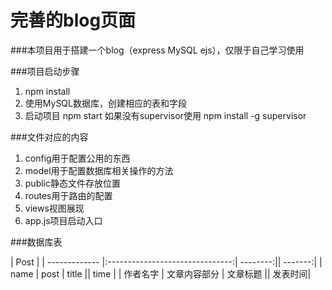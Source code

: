 完善的blog页面
============

###本项目用于搭建一个blog（express MySQL ejs），仅限于自己学习使用

###项目启动步骤
1. npm install
2. 使用MySQL数据库，创建相应的表和字段
3. 启动项目 npm start 如果没有supervisor使用 npm install -g supervisor

###文件对应的内容
1. config用于配置公用的东西
2. model用于配置数据库相关操作的方法
3. public静态文件存放位置
4. routes用于路由的配置
5. views视图展现
6. app.js项目启动入口

###数据库表


| Post                                                                  |
| ------------- |:-------------------------------:| --------:|| -------:|
| name          | post                            | title    || time    |
| 作者名字      | 文章内容部分                    | 文章标题 || 发表时间|